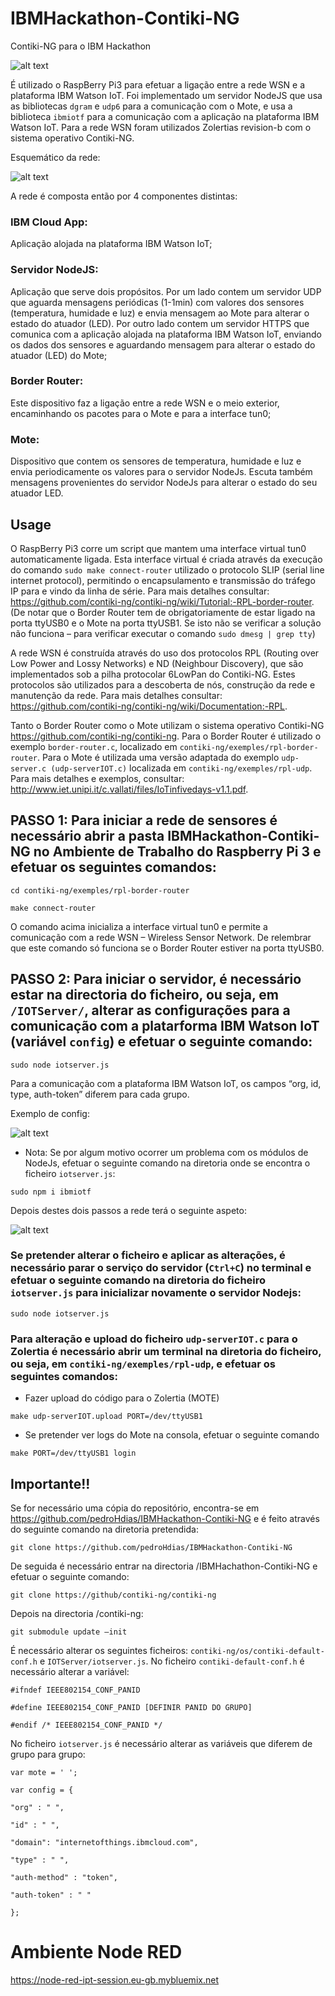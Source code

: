 # IBMHackathon-Contiki-NG
Contiki-NG para o IBM Hackathon

![alt text](https://github.com/pedroHdias/IBMHackathon-Contiki-NG/blob/master/imgs/icon.png)

É utilizado o RaspBerry Pi3 para efetuar a ligação entre a rede WSN e a plataforma IBM Watson IoT. Foi implementado um servidor NodeJS que usa as bibliotecas `dgram` e `udp6` para a comunicação com o Mote, e usa a biblioteca `ibmiotf` para a comunicação com a aplicação na plataforma IBM Watson IoT. Para a rede WSN foram utilizados Zolertias revision-b com o sistema operativo Contiki-NG.

Esquemático da rede:

![alt text](https://github.com/pedroHdias/IBMHackathon-Contiki-NG/blob/master/imgs/esquema_rede.png)

A rede é composta então por 4 componentes distintas:

### IBM Cloud App:

Aplicação alojada na plataforma IBM Watson IoT;

### Servidor NodeJS:

Aplicação que serve dois propósitos. Por um lado contem um servidor UDP que aguarda mensagens periódicas (1-1min) com valores dos sensores (temperatura, humidade e luz) e envia mensagem ao Mote para alterar o estado do atuador (LED). Por outro lado contem um servidor HTTPS que comunica com a aplicação alojada na plataforma IBM Watson IoT, enviando os dados dos sensores e aguardando mensagem para alterar o estado do atuador (LED) do Mote;

### Border Router:

Este dispositivo faz a ligação entre a rede WSN e o meio exterior, encaminhando os pacotes para o Mote e para a interface tun0;

### Mote:

Dispositivo que contem os sensores de temperatura, humidade e luz e envia periodicamente os valores para o servidor NodeJs. Escuta também mensagens provenientes do servidor NodeJs para alterar o estado do seu atuador LED. 

## Usage

O RaspBerry Pi3 corre um script que mantem uma interface virtual tun0 automaticamente ligada. Esta interface virtual é criada através da execução do comando `sudo make connect-router` utilizado o protocolo SLIP (serial line internet protocol), permitindo o encapsulamento e transmissão do tráfego IP para e vindo da linha de série. Para mais detalhes consultar: https://github.com/contiki-ng/contiki-ng/wiki/Tutorial:-RPL-border-router. (De notar que o Border Router tem de obrigatoriamente de estar ligado na porta ttyUSB0 e o Mote na porta ttyUSB1. Se isto não se verificar a solução não funciona – para verificar executar o comando `sudo dmesg | grep tty`)

A rede WSN é construída através do uso dos protocolos RPL (Routing over Low Power and Lossy Networks) e ND (Neighbour Discovery), que são implementados sob a pilha protocolar 6LowPan do Contiki-NG. Estes protocolos são utilizados para a descoberta de nós, construção da rede e manutenção da rede. Para mais detalhes consultar: https://github.com/contiki-ng/contiki-ng/wiki/Documentation:-RPL.

Tanto o Border Router como o Mote utilizam o sistema operativo Contiki-NG https://github.com/contiki-ng/contiki-ng. Para o Border Router é utilizado o exemplo `border-router.c`, localizado em `contiki-ng/exemples/rpl-border-router`. Para o Mote é utilizada uma versão adaptada do exemplo `udp-server.c (udp-serverIOT.c)` localizada em `contiki-ng/exemples/rpl-udp`. Para mais detalhes e exemplos, consultar: http://www.iet.unipi.it/c.vallati/files/IoTinfivedays-v1.1.pdf.

## PASSO 1: Para iniciar a rede de sensores é necessário abrir a pasta IBMHackathon-Contiki-NG no Ambiente de Trabalho do Raspberry Pi 3 e efetuar os seguintes comandos:

`cd contiki-ng/exemples/rpl-border-router`

`make connect-router`

O comando acima inicializa a interface virtual tun0 e permite a comunicação com a rede WSN – Wireless Sensor Network. De relembrar que este comando só funciona se o Border Router estiver na porta ttyUSB0.

## PASSO 2: Para iniciar o servidor, é necessário estar na directoria do ficheiro, ou seja, em `/IOTServer/`, alterar as configurações para a comunicação com a platarforma IBM Watson IoT (variável `config`) e efetuar o seguinte comando:

`sudo node iotserver.js`

Para a comunicação com a plataforma IBM Watson IoT, os campos “org, id, type, auth-token” diferem para cada grupo.

Exemplo de config:

![alt text](https://github.com/pedroHdias/IBMHackathon-Contiki-NG/blob/master/imgs/exemplo_config.png)

- Nota: Se por algum motivo ocorrer um problema com os módulos de NodeJs, efetuar o seguinte comando na diretoria onde se encontra o ficheiro `iotserver.js`:

`sudo npm i ibmiotf`

Depois destes dois passos a rede terá o seguinte aspeto:

![alt text](https://github.com/pedroHdias/IBMHackathon-Contiki-NG/blob/master/imgs/rede.jpg)

### Se pretender alterar o ficheiro e aplicar as alterações, é necessário parar o serviço do servidor (`Ctrl+C`) no terminal e  efetuar o seguinte comando na diretoria do ficheiro `iotserver.js` para inicializar novamente o servidor Nodejs:

`sudo node iotserver.js`

### Para alteração e upload do ficheiro `udp-serverIOT.c` para o Zolertia é necessário abrir um terminal na diretoria do ficheiro, ou seja, em `contiki-ng/exemples/rpl-udp`, e efetuar os seguintes comandos:

- Fazer upload do código para o Zolertia (MOTE)

`make udp-serverIOT.upload PORT=/dev/ttyUSB1`  

- Se pretender ver logs do Mote na consola, efetuar o seguinte comando

`make PORT=/dev/ttyUSB1 login`

## Importante!!
Se for necessário uma cópia do repositório, encontra-se em https://github.com/pedroHdias/IBMHackathon-Contiki-NG e é feito através do seguinte comando na diretoria pretendida:

`git clone https://github.com/pedroHdias/IBMHackathon-Contiki-NG`

De seguida é necessário entrar na directoria /IBMHachathon-Contiki-NG e efetuar o seguinte comando:

`git clone https://github/contiki-ng/contiki-ng`

Depois na directoria /contiki-ng:

`git submodule update –init`

É necessário alterar os seguintes ficheiros: `contiki-ng/os/contiki-default-conf.h` e `IOTServer/iotserver.js`. No ficheiro `contiki-default-conf.h` é necessário alterar a variável:

`#ifndef IEEE802154_CONF_PANID`

`#define IEEE802154_CONF_PANID [DEFINIR PANID DO GRUPO]`

`#endif /* IEEE802154_CONF_PANID */`

No ficheiro `iotserver.js` é necessário alterar as variáveis que diferem de grupo para grupo: 

`var mote = ' ';`

`var config = {`

    "org" : " ",
    
    "id" : " ",
    
    "domain": "internetofthings.ibmcloud.com",
    
    "type" : " ",
    
    "auth-method" : "token",
    
    "auth-token" : " "
    
`};`

# Ambiente Node RED

https://node-red-ipt-session.eu-gb.mybluemix.net
